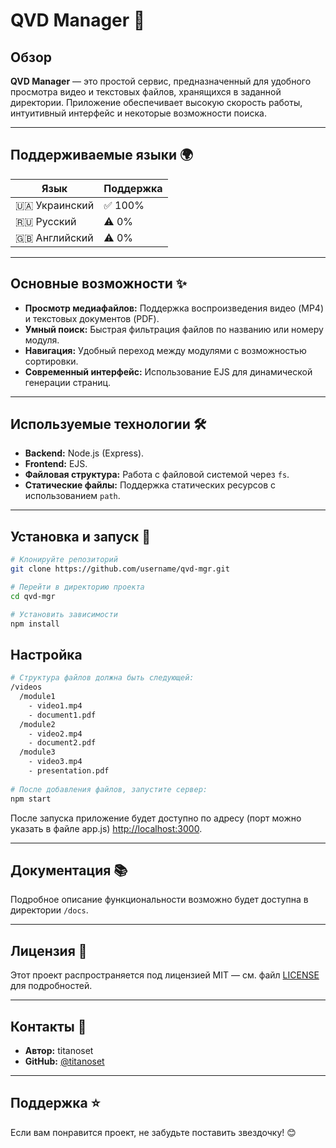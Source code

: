 
# QVD Manager 🚀

## Обзор  
**QVD Manager** — это простой сервис, предназначенный для удобного просмотра видео и текстовых файлов, хранящихся в заданной директории. Приложение обеспечивает высокую скорость работы, интуитивный интерфейс и некоторые возможности поиска.

---

## Поддерживаемые языки 🌍

| Язык | Поддержка |
|------|-----------|
| 🇺🇦 Украинский | ✅ 100% |
| 🇷🇺 Русский | ⚠️ 0% |
| 🇬🇧 Английский | ⚠️ 0% |

---
## Основные возможности ✨  
- **Просмотр медиафайлов:** Поддержка воспроизведения видео (MP4) и текстовых документов (PDF).  
- **Умный поиск:** Быстрая фильтрация файлов по названию или номеру модуля.  
- **Навигация:** Удобный переход между модулями с возможностью сортировки.  
- **Современный интерфейс:** Использование EJS для динамической генерации страниц.  

---

## Используемые технологии 🛠  
- **Backend:** Node.js (Express).  
- **Frontend:** EJS.  
- **Файловая структура:** Работа с файловой системой через `fs`.  
- **Статические файлы:** Поддержка статических ресурсов с использованием `path`.  

---

## Установка и запуск 🏁  

```bash
# Клонируйте репозиторий
git clone https://github.com/username/qvd-mgr.git

# Перейти в директорию проекта
cd qvd-mgr

# Установить зависимости
npm install
```

## Настройка 
```bash
# Структура файлов должна быть следующей:
/videos
  /module1
    - video1.mp4
    - document1.pdf
  /module2
    - video2.mp4
    - document2.pdf
  /module3
    - video3.mp4
    - presentation.pdf
    
# После добавления файлов, запустите сервер:
npm start
```

После запуска приложение будет доступно по адресу (порт можно указать в файле app.js) [http://localhost:3000](http://localhost:3000).

---

## Документация 📚  
Подробное описание функциональности возможно будет доступна в директории `/docs`.

---

## Лицензия 📄
Этот проект распространяется под лицензией MIT — см. файл [LICENSE](./LICENSE) для подробностей.

---

## Контакты 📧  
- **Автор:** titanoset  
- **GitHub:** [@titanoset](https://github.com/titanoset)  

---

## Поддержка ⭐  
Если вам понравится проект, не забудьте поставить звездочку! 😊
